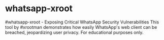 # whatsapp-xroot
 #whatsapp-xroot - Exposing Critical WhatsApp Security Vulnerabilities  This tool by #xrootman demonstrates how easily WhatsApp's web client can be breached, jeopardizing user privacy. For educational purposes only.
